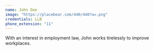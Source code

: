 ```yaml
---
name: John Doe
image: "https://placebear.com/440/440?a=.png"
credentials: LLB
phone_extension: "11"
---
```


With an interest in employment law, John works tirelessly to improve workplaces.